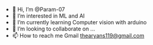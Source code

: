 - 👋 Hi, I’m @Param-07
- 👀 I’m interested in ML and AI
- 🌱 I’m currently learning Computer vision with arduino
- 💞️ I’m looking to collaborate on ...
- 📫 How to reach me Gmail thearyans119@gmail.com

<!---
Param-07/Param-07 is a ✨ special ✨ repository because its `README.md` (this file) appears on your GitHub profile.
You can click the Preview link to take a look at your changes.
--->
